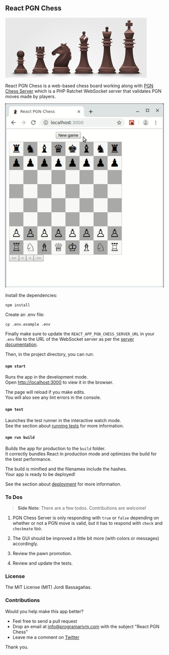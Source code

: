 ## React PGN Chess

![React PGN Chess](/resources/black-chess-pieces.jpg?raw=true)

React PGN Chess is a web-based chess board working along with [PGN Chess Server](https://github.com/programarivm/pgn-chess-server) which is a PHP Ratchet WebSocket server that validates PGN moves made by players.

![React PGN Chess](/resources/demo.gif)

Install the dependencies:

    npm install

Create an .env file:

    cp .env.example .env

Finally make sure to update the `REACT_APP_PGN_CHESS_SERVER_URL` in your `.env` file to the URL of the WebSocket server as per the [server documentation](https://github.com/programarivm/pgn-chess-server#set-up-and-start-the-server).

Then, in the project directory, you can run:

#### `npm start`

Runs the app in the development mode.<br>
Open [http://localhost:3000](http://localhost:3000) to view it in the browser.

The page will reload if you make edits.<br>
You will also see any lint errors in the console.

#### `npm test`

Launches the test runner in the interactive watch mode.<br>
See the section about [running tests](https://facebook.github.io/create-react-app/docs/running-tests) for more information.

#### `npm run build`

Builds the app for production to the `build` folder.<br>
It correctly bundles React in production mode and optimizes the build for the best performance.

The build is minified and the filenames include the hashes.<br>
Your app is ready to be deployed!

See the section about [deployment](https://facebook.github.io/create-react-app/docs/deployment) for more information.

### To Dos

> **Side Note**: There are a few todos. Contributions are welcome!

1. PGN Chess Server is only responding with `true` or `false` depending on whether or not a PGN move is valid, but it has to respond with `check` and `checkmate` too.

2. The GUI should be improved a little bit more (with colors or messages) accordingly.

3. Review the pawn promotion.

4. Review and update the tests.

### License

The MIT License (MIT) Jordi Bassagañas.

### Contributions

Would you help make this app better?

- Feel free to send a pull request
- Drop an email at info@programarivm.com with the subject "React PGN Chess"
- Leave me a comment on [Twitter](https://twitter.com/programarivm)

Thank you.
